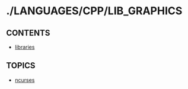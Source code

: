 # ./LANGUAGES/CPP/LIB_GRAPHICS  


## CONTENTS  
*	[libraries](libraries.md)  

## TOPICS  
*	[ncurses](ncurses/README.md)  

